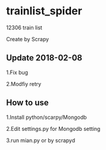 # trainlist_spider
12306 train list

Create by Scrapy 
## Update 2018-02-08
1.Fix bug

2.Modfiy retry 

## How to use
1.Install python/scarpy/Mongodb

2.Edit settings.py for Mongodb setting

3.run mian.py or by scrapyd


